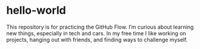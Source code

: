 # hello-world
This repository is for practicing the GitHub Flow.
I’m curious about learning new things, especially in tech and cars. In my free time I like working on projects, hanging out with friends, and finding ways to challenge myself.
